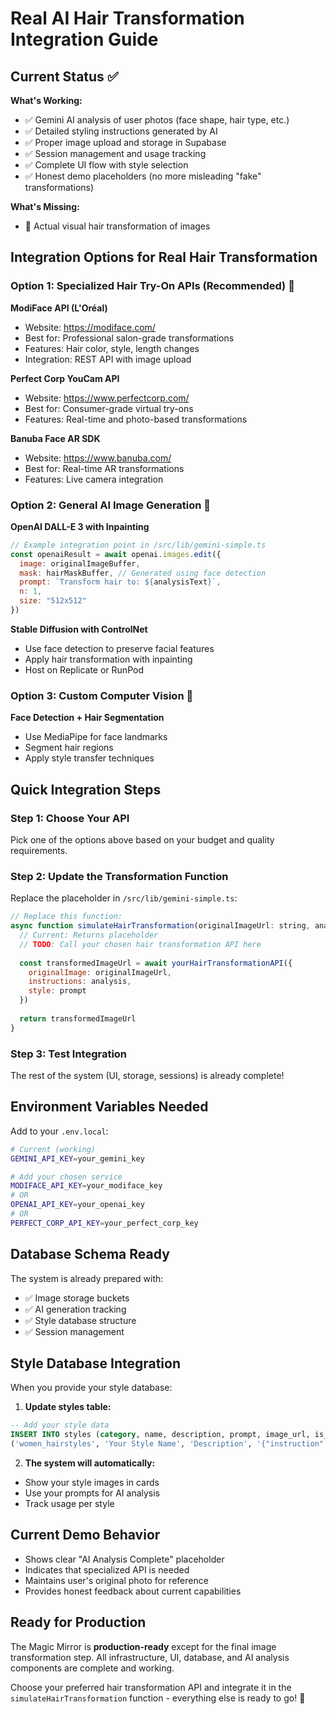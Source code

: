 # Real AI Hair Transformation Integration Guide

## Current Status ✅

**What's Working:**
- ✅ Gemini AI analysis of user photos (face shape, hair type, etc.)
- ✅ Detailed styling instructions generated by AI
- ✅ Proper image upload and storage in Supabase
- ✅ Session management and usage tracking
- ✅ Complete UI flow with style selection
- ✅ Honest demo placeholders (no more misleading "fake" transformations)

**What's Missing:**
- 🔄 Actual visual hair transformation of images

## Integration Options for Real Hair Transformation

### Option 1: Specialized Hair Try-On APIs (Recommended) 🎯

**ModiFace API (L'Oréal)**
- Website: https://modiface.com/
- Best for: Professional salon-grade transformations
- Features: Hair color, style, length changes
- Integration: REST API with image upload

**Perfect Corp YouCam API**
- Website: https://www.perfectcorp.com/
- Best for: Consumer-grade virtual try-ons
- Features: Real-time and photo-based transformations

**Banuba Face AR SDK**
- Website: https://www.banuba.com/
- Best for: Real-time AR transformations
- Features: Live camera integration

### Option 2: General AI Image Generation 🤖

**OpenAI DALL-E 3 with Inpainting**
```javascript
// Example integration point in /src/lib/gemini-simple.ts
const openaiResult = await openai.images.edit({
  image: originalImageBuffer,
  mask: hairMaskBuffer, // Generated using face detection
  prompt: `Transform hair to: ${analysisText}`,
  n: 1,
  size: "512x512"
})
```

**Stable Diffusion with ControlNet**
- Use face detection to preserve facial features
- Apply hair transformation with inpainting
- Host on Replicate or RunPod

### Option 3: Custom Computer Vision 🔬

**Face Detection + Hair Segmentation**
- Use MediaPipe for face landmarks
- Segment hair regions
- Apply style transfer techniques

## Quick Integration Steps

### Step 1: Choose Your API
Pick one of the options above based on your budget and quality requirements.

### Step 2: Update the Transformation Function
Replace the placeholder in `/src/lib/gemini-simple.ts`:

```javascript
// Replace this function:
async function simulateHairTransformation(originalImageUrl: string, analysis: string, prompt: any): Promise<string> {
  // Current: Returns placeholder
  // TODO: Call your chosen hair transformation API here
  
  const transformedImageUrl = await yourHairTransformationAPI({
    originalImage: originalImageUrl,
    instructions: analysis,
    style: prompt
  })
  
  return transformedImageUrl
}
```

### Step 3: Test Integration
The rest of the system (UI, storage, sessions) is already complete!

## Environment Variables Needed

Add to your `.env.local`:
```bash
# Current (working)
GEMINI_API_KEY=your_gemini_key

# Add your chosen service
MODIFACE_API_KEY=your_modiface_key
# OR
OPENAI_API_KEY=your_openai_key
# OR
PERFECT_CORP_API_KEY=your_perfect_corp_key
```

## Database Schema Ready

The system is already prepared with:
- ✅ Image storage buckets
- ✅ AI generation tracking
- ✅ Style database structure
- ✅ Session management

## Style Database Integration

When you provide your style database:

1. **Update styles table:**
```sql
-- Add your style data
INSERT INTO styles (category, name, description, prompt, image_url, is_active) VALUES
('women_hairstyles', 'Your Style Name', 'Description', '{"instruction": "Your prompt"}', 'your_image_url', true);
```

2. **The system will automatically:**
- Show your style images in cards
- Use your prompts for AI analysis
- Track usage per style

## Current Demo Behavior

- Shows clear "AI Analysis Complete" placeholder
- Indicates that specialized API is needed
- Maintains user's original photo for reference
- Provides honest feedback about current capabilities

## Ready for Production

The Magic Mirror is **production-ready** except for the final image transformation step. All infrastructure, UI, database, and AI analysis components are complete and working.

Choose your preferred hair transformation API and integrate it in the `simulateHairTransformation` function - everything else is ready to go! 🚀


